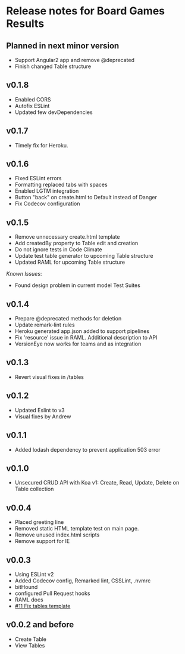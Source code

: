 Release notes for Board Games Results
====================================

Planned in next minor version
------------------

* Support Angular2 app and remove @deprecated
* Finish changed Table structure

v0.1.8
------------------

* Enabled CORS
* Autofix ESLint
* Updated few devDependencies

v0.1.7
------------------

* Timely fix for Heroku.

v0.1.6
------------------

* Fixed ESLint errors
* Formatting replaced tabs with spaces
* Enabled LGTM integration
* Button "back" on create.html to Default instead of Danger
* Fix Codecov configuration

v0.1.5
------------------

* Remove unnecessary create.html template
* Add createdBy property to Table edit and creation
* Do not ignore tests in Code Climate
* Update test table generator to upcoming Table structure
* Updated RAML for upcoming Table structure

*Known Issues*:

* Found design problem in current model Test Suites

v0.1.4
------------------

* Prepare @deprecated methods for deletion
* Update remark-lint rules
* Heroku generated app.json added to support pipelines
* Fix 'resource' issue in RAML. Additional description to API
* VersionEye now works for teams and as integration

v0.1.3
------------------

* Revert visual fixes in /tables

v0.1.2
------------------

* Updated Eslint to v3
* Visual fixes by Andrew

v0.1.1
------------------

* Added lodash dependency to prevent application 503 error

v0.1.0
------------------

* Unsecured CRUD API with Koa v1:
  Create, Read, Update, Delete on Table collection

v0.0.4
------------------

* Placed greeting line
* Removed static HTML template test on main page.
* Remove unused index.html scripts
* Remove support for IE

v0.0.3
------------------

* Using ESLint v2
* Added Codecov config, Remarked lint, CSSLint, .nvmrc
* bitHound
* configured Pull Request hooks
* RAML docs
* [#11 Fix tables template](https://github.com/GorlifSense/Board-Games-Results/pull/11)

v0.0.2 and before
------------------

* Create Table
* View Tables
